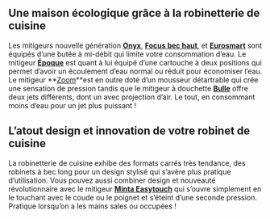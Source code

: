 ## Une maison écologique grâce à la robinetterie de cuisine
Les mitigeurs nouvelle génération **[Onyx](/mitigeur-evier-onyx-simple-FPC372666)**, **[Focus bec haut](https://www.lapeyre.fr/mitigeur-evier-focus-bec-haut-simple-FPC3023410)**, et **[Eurosmart](https://www.lapeyre.fr/mitigeur-evier-eurosmart-cosmopolitain-simple-FPC3015220)** sont équipés d’une butée à mi-débit qui limite votre consommation d’eau.
Le mitigeur **[Époque](https://www.lapeyre.fr/mitigeur-evier-epoque-simple-FPC1239747)** est quant à lui équipé d’une cartouche à deux positions qui permet d’avoir un écoulement d’eau normal ou réduit pour économiser l’eau.
Le mitigeur **[Zoom](/mitigeur-evier-zoom-simple-FPC3023430)**est en outre doté d’un mousseur détartrable qui crée une sensation de pression tandis que le mitigeur à douchette **[Bulle](https://www.lapeyre.fr/mitigeur-evier-bulle-avec-douchette-FPC3024660)** offre deux jets différents, dont un avec projection d’air. Le tout, en consommant moins d’eau pour un jet plus puissant !
## L’atout design et innovation de votre robinet de cuisine
La robinetterie de cuisine exhibe des formats carrés très tendance, des robinets à bec long pour un design stylisé qui s’avère plus pratique d’utilisation.
Vous pouvez aussi combiner design et nouveauté révolutionnaire avec le mitigeur **[Minta Easytouch](/mitigeur-evier-minta-easy-touch-simple-FPC3023450)** qui s’ouvre simplement en le touchant avec le coude ou le poignet et s’éteint d’une seconde pression. Pratique lorsqu’on a les mains sales ou occupées !